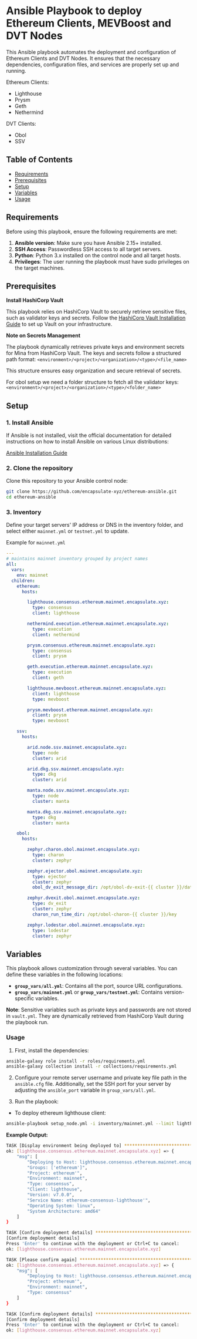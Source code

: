 # Ansible Playbook to deploy Ethereum Clients, MEVBoost and DVT Nodes

This Ansible playbook automates the deployment and configuration of Ethereum Clients and DVT Nodes. It ensures that the necessary dependencies, configuration files, and services are properly set up and running.

Ethereum Clients:
- Lighthouse
- Prysm
- Geth
- Nethermind

DVT Clients:
- Obol
- SSV

## Table of Contents

- [Requirements](#requirements)
- [Prerequisites](#prerequisites)
- [Setup](#setup)
- [Variables](#variables)
- [Usage](#usage)

## Requirements

Before using this playbook, ensure the following requirements are met:

1. **Ansible version**: Make sure you have Ansible 2.15+ installed.
2. **SSH Access**: Passwordless SSH access to all target servers.
3. **Python**: Python 3.x installed on the control node and all target hosts.
4. **Privileges**: The user running the playbook must have sudo privileges on the target machines.

## Prerequisites

**Install HashiCorp Vault**

This playbook relies on HashiCorp Vault to securely retrieve sensitive files, such as validator keys and secrets. Follow the [HashiCorp Vault Installation Guide](https://developer.hashicorp.com/vault/tutorials/getting-started/getting-started-install) to set up Vault on your infrastructure.

**Note on Secrets Management**

The playbook dynamically retrieves private keys and environment secrets for Mina from HashiCorp Vault. The keys and secrets follow a structured path format:
`<environment>/<project>/<organization>/<type>/<file_name>`

This structure ensures easy organization and secure retrieval of secrets.

For obol setup we need a folder structure to fetch all the validator keys:
`<environment>/<project>/<organization>/<type>/<folder_name>`

## Setup

### 1. Install Ansible

If Ansible is not installed, visit the official documentation for detailed instructions on how to install Ansible on various Linux distributions:

[Ansible Installation Guide](https://docs.ansible.com/ansible/latest/installation_guide/installation_distros.html)

### 2. Clone the repository

Clone this repository to your Ansible control node:

```bash
git clone https://github.com/encapsulate-xyz/ethereum-ansible.git
cd ethereum-ansible
```

### 3. Inventory

Define your target servers' IP address or DNS in the inventory folder, and select either `mainnet.yml` or `testnet.yml` to update.

Example for `mainnet.yml`

```yaml
---
# maintains mainnet inventory grouped by project names
all:
  vars:
    env: mainnet
  children:
    ethereum:
      hosts:

        lighthouse.consensus.ethereum.mainnet.encapsulate.xyz:
          type: consensus
          client: lighthouse

        nethermind.execution.ethereum.mainnet.encapsulate.xyz:
          type: execution
          client: nethermind

        prysm.consensus.ethereum.mainnet.encapsulate.xyz:
          type: consensus
          client: prysm

        geth.execution.ethereum.mainnet.encapsulate.xyz:
          type: execution
          client: geth

        lighthouse.mevboost.ethereum.mainnet.encapsulate.xyz:
          client: lighthouse
          type: mevboost

        prysm.mevboost.ethereum.mainnet.encapsulate.xyz:
          client: prysm
          type: mevboost

    ssv:
      hosts:

        arid.node.ssv.mainnet.encapsulate.xyz:
          type: node
          cluster: arid

        arid.dkg.ssv.mainnet.encapsulate.xyz:
          type: dkg
          cluster: arid

        manta.node.ssv.mainnet.encapsulate.xyz:
          type: node
          cluster: manta

        manta.dkg.ssv.mainnet.encapsulate.xyz:
          type: dkg
          cluster: manta

    obol:
      hosts:

        zephyr.charon.obol.mainnet.encapsulate.xyz:
          type: charon
          cluster: zephyr

        zephyr.ejector.obol.mainnet.encapsulate.xyz:
          type: ejector
          cluster: zephyr
          obol_dv_exit_message_dir: /opt/obol-dv-exit-{{ cluster }}/data

        zephyr.dvexit.obol.mainnet.encapsulate.xyz:
          type: dv_exit
          cluster: zephyr
          charon_run_time_dir: /opt/obol-charon-{{ cluster }}/key

        zephyr.lodestar.obol.mainnet.encapsulate.xyz:
          type: lodestar
          cluster: zephyr
```

## Variables

This playbook allows customization through several variables. You can define these variables in the following locations:

- **`group_vars/all.yml`**: Contains all the port, source URL configurations.
- **`group_vars/mainnet.yml`** or **`group_vars/testnet.yml`**: Contains version-specific variables.

**Note**: Sensitive variables such as private keys and passwords are not stored in `vault.yml`. They are dynamically retrieved from HashiCorp Vault during the playbook run.

### Usage

1. First, install the dependencies:

```bash
ansible-galaxy role install -r roles/requirements.yml
ansible-galaxy collection install -r collections/requirements.yml
```

2. Configure your remote server username and private key file path in the `ansible.cfg` file. Additionally, set the SSH port for your server by adjusting the `ansible_port` variable in `group_vars/all.yml`.

3. Run the playbook:

- To deploy ethereum lighthouse client:

```bash
ansible-playbook setup_node.yml -i inventory/mainnet.yml --limit lighthouse.consensus.ethereum.mainnet.encapsulate.xyz
```

**Example Output:**

```bash
TASK [Display environment being deployed to] ***************************************************************************************************
ok: [lighthouse.consensus.ethereum.mainnet.encapsulate.xyz] => {
    "msg": [
        "Deploying to Host: lighthouse.consensus.ethereum.mainnet.encapsulate.xyz",
        "Groups: ['ethereum']",
        "Project: ethereum'",
        "Environment: mainnet",
        "Type: consensus",
        "Client: lighthouse",
        "Version: v7.0.0",
        "Service Name: ethereum-consensus-lighthouse'",
        "Operating System: linux",
        "System Architecture: amd64"
    ]
}

TASK [Confirm deployment details] **************************************************************************************************************
[Confirm deployment details]
Press 'Enter' to continue with the deployment or Ctrl+C to cancel:
ok: [lighthouse.consensus.ethereum.mainnet.encapsulate.xyz]

TASK [Please confirm again] ********************************************************************************************************************
ok: [lighthouse.consensus.ethereum.mainnet.encapsulate.xyz] => {
    "msg": [
        "Deploying to Host: lighthouse.consensus.ethereum.mainnet.encapsulate.xyz",
        "Project: ethereum'",
        "Environment: mainnet",
        "Type: consensus"
    ]
}

TASK [Confirm deployment details] **************************************************************************************************************
[Confirm deployment details]
Press 'Enter' to continue with the deployment or Ctrl+C to cancel:
ok: [lighthouse.consensus.ethereum.mainnet.encapsulate.xyz]
```
